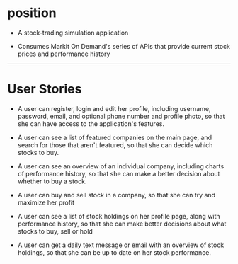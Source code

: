 # position

* A stock-trading simulation application

* Consumes Markit On Demand's series of APIs that provide current stock prices and performance history

***

# User Stories

* A user can register, login and edit her profile, including username, password, email, and optional phone number and profile photo, so that she can have access to the application's features.

* A user can see a list of featured companies on the main page, and search for those that aren't featured, so that she can decide which stocks to buy.

* A user can see an overview of an individual company, including charts of performance history, so that she can make a better decision about whether to buy a stock.

* A user can buy and sell stock in a company, so that she can try and maximize her profit

* A user can see a list of stock holdings on her profile page, along with performance history, so that she can make better decisions about what stocks to buy, sell or hold

* A user can get a daily text message or email with an overview of stock holdings, so that she can be up to date on her stock performance.
